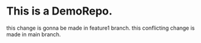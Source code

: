 # This is a DemoRepo.
this change is gonna be made in feature1 branch.
this conflicting change is made in main branch.